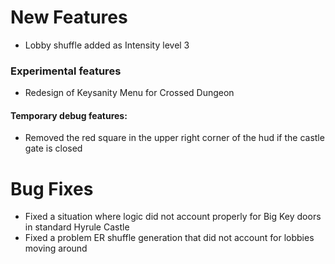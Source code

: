 # New Features

* Lobby shuffle added as Intensity level 3

### Experimental features

* Redesign of Keysanity Menu for Crossed Dungeon

#### Temporary debug features:

* Removed the red square in the upper right corner of the hud if the castle gate is closed      

# Bug Fixes

* Fixed a situation where logic did not account properly for Big Key doors in standard Hyrule Castle
* Fixed a problem ER shuffle generation that did not account for lobbies moving around